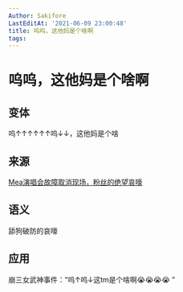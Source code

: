 ```yaml
---
Author: Sakifore
LastEditAt: '2021-06-09 23:00:48'
title: 呜呜，这他妈是个啥啊
tags:
---
```

# 呜呜，这他妈是个啥啊

## 变体

呜↑↑↑↑↑↑呜↓↓，这他妈是个啥

## 来源

[Mea演唱会故障取消现场，粉丝的绝望哀嚎](https://www.bilibili.com/video/BV1zz4y1y746)

## 语义

舔狗破防的哀嚎

## 应用

崩三女武神事件：“呜↑呜↓这tm是个啥啊😭😭😭😭 ”
